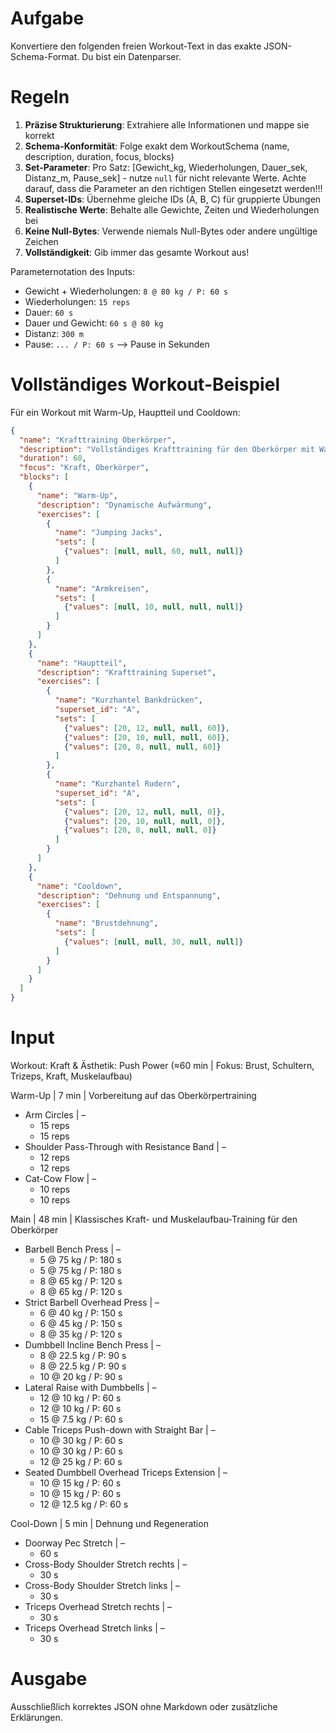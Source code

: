 # Aufgabe
Konvertiere den folgenden freien Workout-Text in das exakte JSON-Schema-Format. Du bist ein Datenparser.

# Regeln
1. **Präzise Strukturierung**: Extrahiere alle Informationen und mappe sie korrekt
2. **Schema-Konformität**: Folge exakt dem WorkoutSchema (name, description, duration, focus, blocks)
3. **Set-Parameter**: Pro Satz: [Gewicht_kg, Wiederholungen, Dauer_sek, Distanz_m, Pause_sek] - nutze `null` für nicht relevante Werte. Achte darauf, dass die Parameter an den richtigen Stellen eingesetzt werden!!!
4. **Superset-IDs**: Übernehme gleiche IDs (A, B, C) für gruppierte Übungen
5. **Realistische Werte**: Behalte alle Gewichte, Zeiten und Wiederholungen bei
6. **Keine Null-Bytes**: Verwende niemals Null-Bytes oder andere ungültige Zeichen
7. **Vollständigkeit**: Gib immer das gesamte Workout aus!

Parameternotation des Inputs:
- Gewicht + Wiederholungen: `8 @ 80 kg / P: 60 s`
- Wiederholungen: `15 reps`
- Dauer: `60 s`
- Dauer und Gewicht: `60 s @ 80 kg`
- Distanz: `300 m`
- Pause: `... / P: 60 s` --> Pause in Sekunden


# Vollständiges Workout-Beispiel
Für ein Workout mit Warm-Up, Hauptteil und Cooldown:
```json
{
  "name": "Krafttraining Oberkörper",
  "description": "Vollständiges Krafttraining für den Oberkörper mit Warm-Up und Cooldown",
  "duration": 60,
  "focus": "Kraft, Oberkörper",
  "blocks": [
    {
      "name": "Warm-Up",
      "description": "Dynamische Aufwärmung",
      "exercises": [
        {
          "name": "Jumping Jacks",
          "sets": [
            {"values": [null, null, 60, null, null]}
          ]
        },
        {
          "name": "Armkreisen",
          "sets": [
            {"values": [null, 10, null, null, null]}
          ]
        }
      ]
    },
    {
      "name": "Hauptteil",
      "description": "Krafttraining Superset",
      "exercises": [
        {
          "name": "Kurzhantel Bankdrücken",
          "superset_id": "A",
          "sets": [
            {"values": [20, 12, null, null, 60]},
            {"values": [20, 10, null, null, 60]},
            {"values": [20, 8, null, null, 60]}
          ]
        },
        {
          "name": "Kurzhantel Rudern",
          "superset_id": "A",
          "sets": [
            {"values": [20, 12, null, null, 0]},
            {"values": [20, 10, null, null, 0]},
            {"values": [20, 8, null, null, 0]}
          ]
        }
      ]
    },
    {
      "name": "Cooldown",
      "description": "Dehnung und Entspannung",
      "exercises": [
        {
          "name": "Brustdehnung",
          "sets": [
            {"values": [null, null, 30, null, null]}
          ]
        }
      ]
    }
  ]
}
```

# Input
Workout: Kraft & Ästhetik: Push Power (≈60 min | Fokus: Brust, Schultern, Trizeps, Kraft, Muskelaufbau)

Warm-Up | 7 min | Vorbereitung auf das Oberkörpertraining
- Arm Circles | –
    - 15 reps
    - 15 reps
- Shoulder Pass-Through with Resistance Band | –
    - 12 reps
    - 12 reps
- Cat-Cow Flow | –
    - 10 reps
    - 10 reps

Main | 48 min | Klassisches Kraft- und Muskelaufbau-Training für den Oberkörper
- Barbell Bench Press | –
    - 5 @ 75 kg / P: 180 s
    - 5 @ 75 kg / P: 180 s
    - 8 @ 65 kg / P: 120 s
    - 8 @ 65 kg / P: 120 s
- Strict Barbell Overhead Press | –
    - 6 @ 40 kg / P: 150 s
    - 6 @ 45 kg / P: 150 s
    - 8 @ 35 kg / P: 120 s
- Dumbbell Incline Bench Press | –
    - 8 @ 22.5 kg / P: 90 s
    - 8 @ 22.5 kg / P: 90 s
    - 10 @ 20 kg / P: 90 s
- Lateral Raise with Dumbbells | –
    - 12 @ 10 kg / P: 60 s
    - 12 @ 10 kg / P: 60 s
    - 15 @ 7.5 kg / P: 60 s
- Cable Triceps Push-down with Straight Bar | –
    - 10 @ 30 kg / P: 60 s
    - 10 @ 30 kg / P: 60 s
    - 12 @ 25 kg / P: 60 s
- Seated Dumbbell Overhead Triceps Extension | –
    - 10 @ 15 kg / P: 60 s
    - 10 @ 15 kg / P: 60 s
    - 12 @ 12.5 kg / P: 60 s

Cool-Down | 5 min | Dehnung und Regeneration
- Doorway Pec Stretch | –
    - 60 s
- Cross-Body Shoulder Stretch rechts | –
    - 30 s
- Cross-Body Shoulder Stretch links | –
    - 30 s
- Triceps Overhead Stretch rechts | –
    - 30 s
- Triceps Overhead Stretch links | –
    - 30 s

# Ausgabe
Ausschließlich korrektes JSON ohne Markdown oder zusätzliche Erklärungen. 